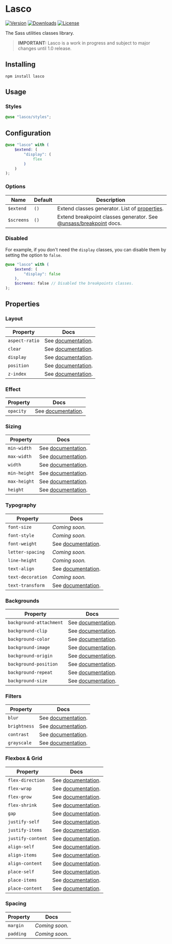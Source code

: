 # Lasco

[![Version](https://flat.badgen.net/npm/v/lasco)](https://www.npmjs.com/package/lasco)
[![Downloads](https://flat.badgen.net/npm/dt/lasco)](https://www.npmjs.com/package/lasco)
[![License](https://flat.badgen.net/npm/license/lasco)](https://www.npmjs.com/package/lasco)

The Sass utilities classes library.

> **IMPORTANT:** Lasco is a work in progress and subject to major changes until 1.0 release.

## Installing

```shell
npm install lasco
```

## Usage

### Styles

```scss
@use "lasco/styles";
```

## Configuration

```scss
@use "lasco" with (
    $extend: (
        "display": (
            flex
        )
    )
);
```

### Options

| Name       | Default | Description                                                                                               |
|------------|---------|-----------------------------------------------------------------------------------------------------------|
| `$extend`  | `()`    | Extend classes generator. List of [properties](#properties).                                              |
| `$screens` | `()`    | Extend breakpoint classes generator. See [@unsass/breakpoint](https://github.com/unsass/breakpoint) docs. |

### Disabled

For example, if you don't need the `display` classes, you can disable them by setting the option to `false`.

```scss
@use "lasco" with (
    $extend: (
        "display": false
    ),
    $screens: false // Disabled the breakpoints classes.
);
```

## Properties

### Layout

| Property       | Docs                                           |
|----------------|------------------------------------------------|
| `aspect-ratio` | See [documentation](/src/aspect-ratio#readme). |
| `clear`        | See [documentation](/src/clear#readme).        |
| `display`      | See [documentation](/src/display#readme).      |
| `position`     | See [documentation](/src/position#readme).     |
| `z-index`      | See [documentation](/src/z-index#readme).      |

### Effect

| Property  | Docs                                      |
|-----------|-------------------------------------------|
| `opacity` | See [documentation](/src/opacity#readme). |

### Sizing

| Property     | Docs                                         |
|--------------|----------------------------------------------|
| `min-width`  | See [documentation](/src/min-width#readme).  |
| `max-width`  | See [documentation](/src/max-width#readme).  |
| `width`      | See [documentation](/src/width#readme).      |
| `min-height` | See [documentation](/src/min-height#readme). |
| `max-height` | See [documentation](/src/max-height#readme). |
| `height`     | See [documentation](/src/height#readme).     |

### Typography

| Property          | Docs                                             |
|-------------------|--------------------------------------------------|
| `font-size`       | _Coming soon._                                   |
| `font-style`      | _Coming soon._                                   |
| `font-weight`     | See [documentation](/src/font-weight#readme).    |
| `letter-spacing`  | _Coming soon._                                   |
| `line-height`     | _Coming soon._                                   |
| `text-align`      | See [documentation](/src/text-align#readme).     |
| `text-decoration` | _Coming soon._                                   |
| `text-transform`  | See [documentation](/src/text-transform#readme). |

### Backgrounds

| Property                | Docs                                                    |
|-------------------------|---------------------------------------------------------|
| `background-attachment` | See [documentation](/src/background-attachment#readme). |
| `background-clip`       | See [documentation](/src/background-clip#readme).       |
| `background-color`      | See [documentation](/src/background-color#readme).      |
| `background-image`      | See [documentation](/src/background-image#readme).      |
| `background-origin`     | See [documentation](/src/background-origin#readme).     |
| `background-position`   | See [documentation](/src/background-position#readme).   |
| `background-repeat`     | See [documentation](/src/background-repeat#readme).     |
| `background-size`       | See [documentation](/src/background-size#readme).       |

### Filters

| Property     | Docs                                         |
|--------------|----------------------------------------------|
| `blur`       | See [documentation](/src/blur#readme).       |
| `brightness` | See [documentation](/src/brightness#readme). |
| `contrast`   | See [documentation](/src/contrast#readme).   |
| `grayscale`  | See [documentation](/src/grayscale#readme).  |

### Flexbox & Grid

| Property          | Docs                                              |
|-------------------|---------------------------------------------------|
| `flex-direction`  | See [documentation](/src/flex-direction#readme).  |
| `flex-wrap`       | See [documentation](/src/flex-wrap#readme).       |
| `flex-grow`       | See [documentation](/src/flex-grow#readme).       |
| `flex-shrink`     | See [documentation](/src/flex-shrink#readme).     |
| `gap`             | See [documentation](/src/gap#readme).             |
| `justify-self`    | See [documentation](/src/justify-self#readme).    |
| `justify-items`   | See [documentation](/src/justify-items#readme).   |
| `justify-content` | See [documentation](/src/justify-content#readme). |
| `align-self`      | See [documentation](/src/align-self#readme).      |
| `align-items`     | See [documentation](/src/align-items#readme).     |
| `align-content`   | See [documentation](/src/align-content#readme).   |
| `place-self`      | See [documentation](/src/place-self#readme).      |
| `place-items`     | See [documentation](/src/place-items#readme).     |
| `place-content`   | See [documentation](/src/place-content#readme).   |

### Spacing

| Property  | Docs           |
|-----------|----------------|
| `margin`  | _Coming soon._ |
| `padding` | _Coming soon._ |
